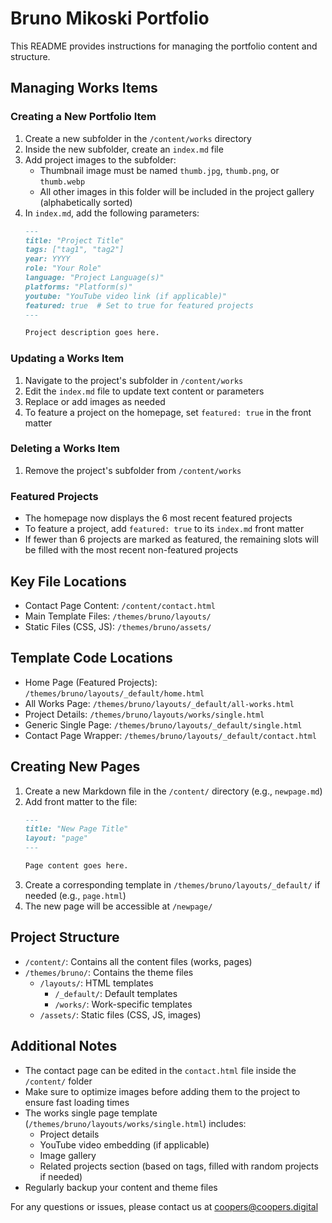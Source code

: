 # Bruno Mikoski Portfolio

This README provides instructions for managing the portfolio content and structure.

## Managing Works Items

### Creating a New Portfolio Item
1. Create a new subfolder in the `/content/works` directory
2. Inside the new subfolder, create an `index.md` file
3. Add project images to the subfolder:
   - Thumbnail image must be named `thumb.jpg`, `thumb.png`, or `thumb.webp`
   - All other images in this folder will be included in the project gallery (alphabetically sorted)
4. In `index.md`, add the following parameters:
   ```markdown
   ---
   title: "Project Title"
   tags: ["tag1", "tag2"]
   year: YYYY
   role: "Your Role"
   language: "Project Language(s)"
   platforms: "Platform(s)"
   youtube: "YouTube video link (if applicable)"
   featured: true  # Set to true for featured projects
   ---

   Project description goes here.
   ```

### Updating a Works Item
1. Navigate to the project's subfolder in `/content/works`
2. Edit the `index.md` file to update text content or parameters
3. Replace or add images as needed
4. To feature a project on the homepage, set `featured: true` in the front matter

### Deleting a Works Item
1. Remove the project's subfolder from `/content/works`

### Featured Projects
- The homepage now displays the 6 most recent featured projects
- To feature a project, add `featured: true` to its `index.md` front matter
- If fewer than 6 projects are marked as featured, the remaining slots will be filled with the most recent non-featured projects

## Key File Locations

- Contact Page Content: `/content/contact.html`
- Main Template Files: `/themes/bruno/layouts/`
- Static Files (CSS, JS): `/themes/bruno/assets/`

## Template Code Locations

- Home Page (Featured Projects): `/themes/bruno/layouts/_default/home.html`
- All Works Page: `/themes/bruno/layouts/_default/all-works.html`
- Project Details: `/themes/bruno/layouts/works/single.html`
- Generic Single Page: `/themes/bruno/layouts/_default/single.html`
- Contact Page Wrapper: `/themes/bruno/layouts/_default/contact.html`

## Creating New Pages

1. Create a new Markdown file in the `/content/` directory (e.g., `newpage.md`)
2. Add front matter to the file:
   ```markdown
   ---
   title: "New Page Title"
   layout: "page"
   ---

   Page content goes here.
   ```
3. Create a corresponding template in `/themes/bruno/layouts/_default/` if needed (e.g., `page.html`)
4. The new page will be accessible at `/newpage/`

## Project Structure

- `/content/`: Contains all the content files (works, pages)
- `/themes/bruno/`: Contains the theme files
  - `/layouts/`: HTML templates
    - `/_default/`: Default templates
    - `/works/`: Work-specific templates
  - `/assets/`: Static files (CSS, JS, images)

## Additional Notes

- The contact page can be edited in the `contact.html` file inside the `/content/` folder
- Make sure to optimize images before adding them to the project to ensure fast loading times
- The works single page template (`/themes/bruno/layouts/works/single.html`) includes:
  - Project details
  - YouTube video embedding (if applicable)
  - Image gallery
  - Related projects section (based on tags, filled with random projects if needed)
- Regularly backup your content and theme files

For any questions or issues, please contact us at coopers@coopers.digital
